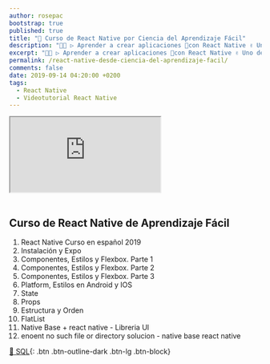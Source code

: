 ```yaml
---
author: rosepac
bootstrap: true
published: true
title: "🥇 Curso de React Native por Ciencia del Aprendizaje Fácil"
description: "👨‍💻 ▷ Aprender a crear aplicaciones 📲con React Native ✌️ Uno de los frameworks más importantes de creación de aplicaciones móviles nativas ⭐️"
excerpt: "👨‍💻 ▷ Aprender a crear aplicaciones 📲con React Native ✌️ Uno de los frameworks más importantes de creación de aplicaciones móviles nativas ⭐️"
permalink: /react-native-desde-ciencia-del-aprendizaje-facil/
comments: false
date: 2019-09-14 04:20:00 +0200
tags:
  - React Native
  - Videotutorial React Native
---
```


<div class="embed-responsive embed-responsive-16by9">
  <iframe class="embed-responsive-item" src="https://www.youtube-nocookie.com/embed/videoseries?list=PLTlBeKQnFKtIU7Ap4jNX513lI1bC9m01X" allowfullscreen></iframe>
</div><br/>

## **Curso de React Native de Aprendizaje Fácil**

1. React Native Curso en español 2019
2. Instalación y Expo
3. Componentes, Estilos y Flexbox. Parte 1
4. Componentes, Estilos y Flexbox. Parte 2
5. Componentes, Estilos y Flexbox. Parte 3
6. Platform, Estilos en Android y IOS
7. State
8. Props
9. Estructura y Orden
10. FlatList
11. Native Base + react native - Libreria UI
12. enoent no such file or directory solucion - native base react native

[🧠 SQL](/cursos-tecnologia/#sql){: .btn .btn-outline-dark .btn-lg .btn-block}
